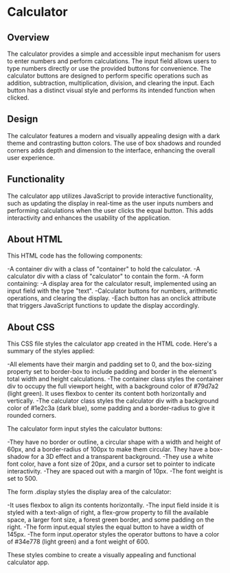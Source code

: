 # Calculator

## Overview
The calculator provides a simple and accessible input mechanism for users to enter numbers and perform calculations.
The input field allows users to type numbers directly or use the provided buttons for convenience.
The calculator buttons are designed to perform specific operations such as addition, subtraction, multiplication,
division, and clearing the input. Each button has a distinct visual style and performs its intended function when clicked.

## Design
The calculator features a modern and visually appealing design with a dark theme and contrasting button colors. 
The use of box shadows and rounded corners adds depth and dimension to the interface, enhancing the overall user experience.

## Functionality
The calculator app utilizes JavaScript to provide interactive functionality, such as updating the display in real-time as 
the user inputs numbers and performing calculations when the user clicks the equal button. This adds interactivity and 
enhances the usability of the application.

## About HTML

This HTML code has the following components:

-A container div with a class of "container" to hold the calculator.
-A calculator div with a class of "calculator" to contain the form.
-A form containing:
-A display area for the calculator result, implemented using an input field with the type "text".
-Calculator buttons for numbers, arithmetic operations, and clearing the display.
-Each button has an onclick attribute that triggers JavaScript functions to update the display accordingly.

## About CSS

This CSS file styles the calculator app created in the HTML code. Here's a summary of the styles applied:

-All elements have their margin and padding set to 0, and the box-sizing property set to border-box to include
padding and border in the element's total width and height calculations.
-The container class styles the container div to occupy the full viewport height, with a background color of 
#79d7a2 (light green). It uses flexbox to center its content both horizontally and vertically.
-The calculator class styles the calculator div with a background color of #1e2c3a (dark blue), some padding
and a border-radius to give it rounded corners.

The calculator form input styles the calculator buttons:

-They have no border or outline, a circular shape with a width and height of 60px, and a border-radius of 100px
to make them circular. They have a box-shadow for a 3D effect and a transparent background.
-They use a white font color, have a font size of 20px, and a cursor set to pointer to indicate interactivity.
-They are spaced out with a margin of 10px.
-The font weight is set to 500.

The form .display styles the display area of the calculator:

-It uses flexbox to align its contents horizontally.
-The input field inside it is styled with a text-align of right, a flex-grow property to fill the available
space, a larger font size, a forest green border, and some padding on the right.
-The form input.equal styles the equal button to have a width of 145px.
-The form input.operator styles the operator buttons to have a color of #34e778 (light green) and a font weight of 600.

These styles combine to create a visually appealing and functional calculator app.


